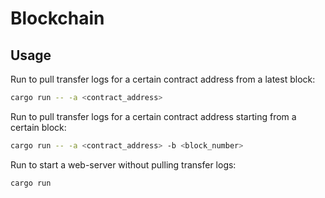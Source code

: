 # Blockchain

## Usage
Run to pull transfer logs for a certain contract address from a latest block:

```bash
cargo run -- -a <contract_address>
```

Run to pull transfer logs for a certain contract address starting from a certain block:

```bash
cargo run -- -a <contract_address> -b <block_number>
```

Run to start a web-server without pulling transfer logs:

```bash
cargo run
```
